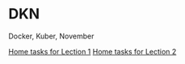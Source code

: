 # DKN
Docker, Kuber, November

[Home tasks for Lection 1](Practices\Lection1\README.md)
[Home tasks for Lection 2](Practices\Lection2\README.md)
